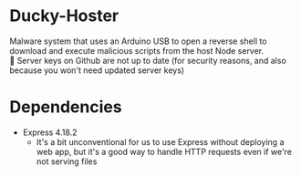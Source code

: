 # Ducky-Hoster
Malware system that uses an Arduino USB to open a reverse shell to download and execute malicious scripts from the host Node server. <br />
🚨 Server keys on Github are not up to date (for security reasons, and also because you won't need updated server keys)

# Dependencies
* Express 4.18.2
    * It's a bit unconventional for us to use Express without deploying a web app, but it's a good way to handle HTTP requests even if we're not serving files